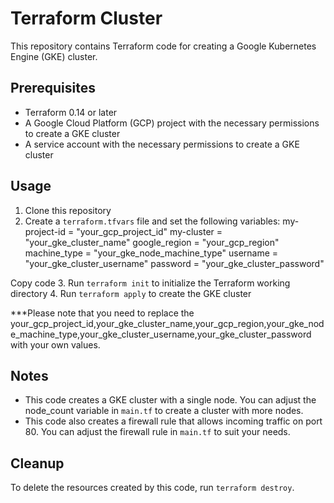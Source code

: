 # Terraform Cluster

This repository contains Terraform code for creating a Google Kubernetes Engine (GKE) cluster. 

## Prerequisites
- Terraform 0.14 or later
- A Google Cloud Platform (GCP) project with the necessary permissions to create a GKE cluster
- A service account with the necessary permissions to create a GKE cluster

## Usage
1. Clone this repository
2. Create a `terraform.tfvars` file and set the following variables:
my-project-id = "your_gcp_project_id"
my-cluster = "your_gke_cluster_name"
google_region = "your_gcp_region"
machine_type = "your_gke_node_machine_type"
username = "your_gke_cluster_username"
password = "your_gke_cluster_password"

Copy code
3. Run `terraform init` to initialize the Terraform working directory
4. Run `terraform apply` to create the GKE cluster

***Please note that you need to replace the your_gcp_project_id,your_gke_cluster_name,your_gcp_region,your_gke_node_machine_type,your_gke_cluster_username,your_gke_cluster_password with your own values.

## Notes
- This code creates a GKE cluster with a single node. You can adjust the node_count variable in `main.tf` to create a cluster with more nodes.
- This code also creates a firewall rule that allows incoming traffic on port 80. You can adjust the firewall rule in `main.tf` to suit your needs.

## Cleanup
To delete the resources created by this code, run `terraform destroy`.


